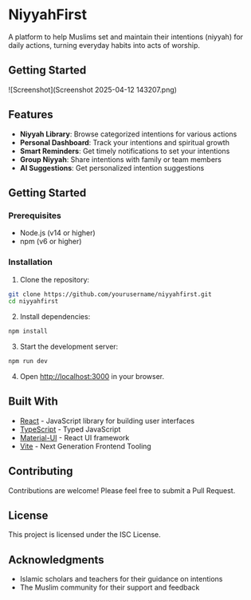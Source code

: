 # NiyyahFirst

A platform to help Muslims set and maintain their intentions (niyyah) for daily actions, turning everyday habits into acts of worship.
## Getting Started

![Screenshot](Screenshot 2025-04-12 143207.png)

## Features

- **Niyyah Library**: Browse categorized intentions for various actions
- **Personal Dashboard**: Track your intentions and spiritual growth
- **Smart Reminders**: Get timely notifications to set your intentions
- **Group Niyyah**: Share intentions with family or team members
- **AI Suggestions**: Get personalized intention suggestions

## Getting Started

### Prerequisites

- Node.js (v14 or higher)
- npm (v6 or higher)

### Installation

1. Clone the repository:
```bash
git clone https://github.com/yourusername/niyyahfirst.git
cd niyyahfirst
```

2. Install dependencies:
```bash
npm install
```

3. Start the development server:
```bash
npm run dev
```

4. Open [http://localhost:3000](http://localhost:3000) in your browser.

## Built With

- [React](https://reactjs.org/) - JavaScript library for building user interfaces
- [TypeScript](https://www.typescriptlang.org/) - Typed JavaScript
- [Material-UI](https://mui.com/) - React UI framework
- [Vite](https://vitejs.dev/) - Next Generation Frontend Tooling

## Contributing

Contributions are welcome! Please feel free to submit a Pull Request.

## License

This project is licensed under the ISC License.

## Acknowledgments

- Islamic scholars and teachers for their guidance on intentions
- The Muslim community for their support and feedback 
